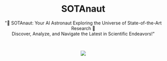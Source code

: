 <div align="center">

# SOTAnaut

"🚀 SOTAnaut: Your AI Astronaut Exploring the Universe of State-of-the-Art Research 🌌 <br>
 Discover, Analyze, and Navigate the Latest in Scientific Endeavors!"

</div>

<br>

<div align="center">

![](https://github.com/PuchalaS/SOTAnaut/blob/main/images/banner.png)

</div>